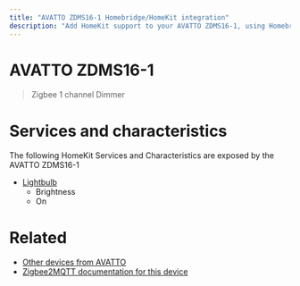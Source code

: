 ```yaml
---
title: "AVATTO ZDMS16-1 Homebridge/HomeKit integration"
description: "Add HomeKit support to your AVATTO ZDMS16-1, using Homebridge, Zigbee2MQTT and homebridge-z2m."
---
```

<!---
This file has been GENERATED using src/docgen/docgen.ts
DO NOT EDIT THIS FILE MANUALLY!
-->
# AVATTO ZDMS16-1
> Zigbee 1 channel Dimmer


# Services and characteristics
The following HomeKit Services and Characteristics are exposed by
the AVATTO ZDMS16-1

* [Lightbulb](../../light.md)
  * Brightness
  * On


# Related
* [Other devices from AVATTO](../index.md#avatto)
* [Zigbee2MQTT documentation for this device](https://www.zigbee2mqtt.io/devices/ZDMS16-1.html)